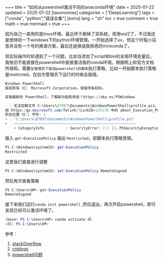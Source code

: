 
+++
title = "如何从powershell激活不同的anaconda环境"
date = 2025-01-22
updated = 2025-01-22
[taxonomies]
categories = ["DeepLearning"]
tags = ["conda", "python","错误合集"]
[extra]
lang = "zh"
toc = true
comment = true
math = true
mermaid = true
+++

<!-- ## 如何从powershell激活不同的anaconda环境 -->

​	因为自己一直用的是linux环境，最近终于删掉了双系统，改用wsl2了，不过我还是想体验一下windows下的python环境管理。一开始选择了uv，但这个时髦小玩意并没有一个号的换源方案，最后还是换成我熟悉的miniconda了。

​	但实际操作时却遇到了一个问题，比如当添加了script和bin的全局环境变量后，我依旧不能直接在powershell中直接激活我的conda环境。根据网上和官方文档所得知，需要`在管理员下取消powershell的脚本`执行策略，比如一开始脚本执行策略是restricted。在初次管理员下运行的时候会报错。

```powershell
Windows PowerShell
版权所有（C） Microsoft Corporation。保留所有权利。

安装最新的 PowerShell，了解新功能和改进！https://aka.ms/PSWindows

. : 无法加载文件 C:\Users\87897\Documents\WindowsPowerShell\profile.ps1，因为在此系统上禁止运行脚本。有关详细信息，请参
阅 https:/go.microsoft.com/fwlink/?LinkID=135170 中的 about_Execution_Policies。
所在位置 行:1 字符: 3
+ . 'C:\Users\87897\Documents\WindowsPowerShell\profile.ps1'
+   ~~~~~~~~~~~~~~~~~~~~~~~~~~~~~~~~~~~~~~~~~~~~~~~~~~~~~~~~
    + CategoryInfo          : SecurityError: (:) []，PSSecurityException

```

输入 `get-ExecutionPolicy` 输出 `Restricted`，即脚本执行策略受限。

```powershell
PS C:\Windows\system32> get-ExecutionPolicy
Restricted
```

这里我们直接进行调整

```powershell
PS C:\Windows\system32> set-ExecutionPolicy RemoteSigned
```

然后再次查看策略

```powershell
PS C:\Users\HP> get-ExecutionPolicy
RemoteSigned
```

接下来我们运行`conda init powershell` ,然后退出，再次开启powershell，即可发现已经可以激活环境了。

```powershell
(base) PS C:\Users\HP> conda activate dl
(dl) PS C:\Users\HP>
```

参考：

1. [stackOverflow](https://stackoverflow.com/questions/47800794/how-to-activate-different-anaconda-environment-from-powershell?rq=1)
2. [cnblogs](https://www.cnblogs.com/dereen/p/ps_conda_env.html)
3. [powershell问题](https://blog.csdn.net/qq_42951560/article/details/123859735)

<!-- [^1]: First footnote. -->